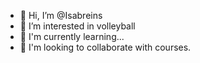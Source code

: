 - 👋 Hi, I’m @Isabreins
- 👀 I’m interested in volleyball
- 🌱 I'm currently learning...
- 💞️ I'm looking to collaborate with courses.

<!---
Isabreins/Isabreins is a ✨ special ✨ repository because its `README.md` (this file) appears on your GitHub profile.
You can click the Preview link to take a look at your changes.
--->
